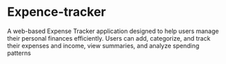 # Expence-tracker
A web-based Expense Tracker application designed to help users manage their personal finances efficiently. Users can add, categorize, and track their expenses and income, view summaries, and analyze spending patterns

